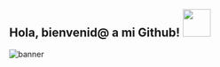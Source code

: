<h2> Hola, bienvenid@ a mi Github! <img src="https://media.giphy.com/media/mGcNjsfWAjY5AEZNw6/giphy.gif" width="50"></h2>

![banner](https://user-images.githubusercontent.com/58276746/115571992-e1f9bf80-a295-11eb-8b85-77ea5dd63417.png)
